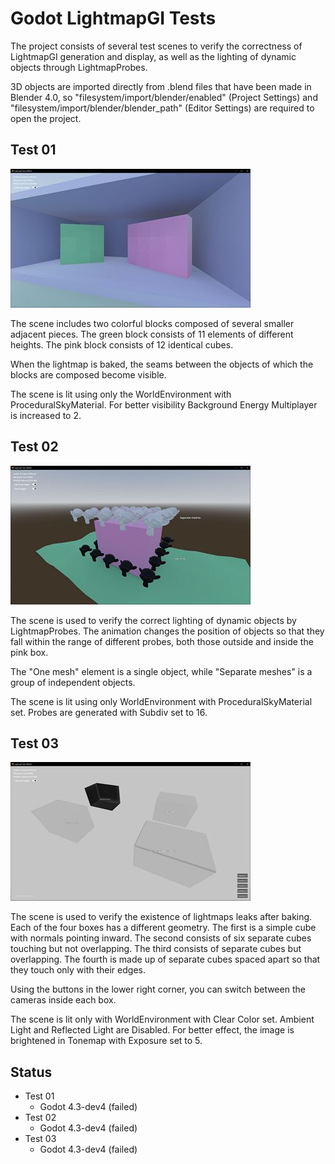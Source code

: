# Godot LightmapGI Tests

The project consists of several test scenes to verify the correctness of LightmapGI generation and display, as well as the lighting of dynamic objects through LightmapProbes.

3D objects are imported directly from .blend files that have been made in Blender 4.0, so "filesystem/import/blender/enabled" (Project Settings) and "filesystem/import/blender/blender_path" (Editor Settings) are required to open the project.

## Test 01

![](https://raw.githubusercontent.com/patwork/Godot-LightmapGI-Tests/master/scenes/test01/screen.jpg)

The scene includes two colorful blocks composed of several smaller adjacent pieces. The green block consists of 11 elements of different heights. The pink block consists of 12 identical cubes.

When the lightmap is baked, the seams between the objects of which the blocks are composed become visible.

The scene is lit using only the WorldEnvironment with ProceduralSkyMaterial. For better visibility Background Energy Multiplayer is increased to 2.


## Test 02

![](https://raw.githubusercontent.com/patwork/Godot-LightmapGI-Tests/master/scenes/test02/screen.jpg)

The scene is used to verify the correct lighting of dynamic objects by LightmapProbes. The animation changes the position of objects so that they fall within the range of different probes, both those outside and inside the pink box.

The "One mesh" element is a single object, while "Separate meshes" is a group of independent objects.

The scene is lit using only WorldEnvironment with ProceduralSkyMaterial set. Probes are generated with Subdiv set to 16.


## Test 03

![](https://raw.githubusercontent.com/patwork/Godot-LightmapGI-Tests/master/scenes/test03/screen.jpg)

The scene is used to verify the existence of lightmaps leaks after baking. Each of the four boxes has a different geometry. The first is a simple cube with normals pointing inward. The second consists of six separate cubes touching but not overlapping. The third consists of separate cubes but overlapping. The fourth is made up of separate cubes spaced apart so that they touch only with their edges.

Using the buttons in the lower right corner, you can switch between the cameras inside each box.

The scene is lit only with WorldEnvironment with Clear Color set. Ambient Light and Reflected Light are Disabled. For better effect, the image is brightened in Tonemap with Exposure set to 5.

## Status
- Test 01
  - Godot 4.3-dev4 (failed)
- Test 02
  - Godot 4.3-dev4 (failed)
- Test 03
  - Godot 4.3-dev4 (failed)
